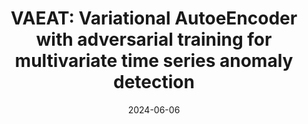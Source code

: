 ---
title: " VAEAT: Variational AutoeEncoder with adversarial training for multivariate time series anomaly detection"
collection: publications
permalink: /publication/paper-14_VAEAT
date: 2024-06-06
venue: 'Information Sciences'
link: 'https://www.sciencedirect.com/science/article/pii/S0020025524007667'
paperurl: '/files/paper-14_VAEAT/paper.pdf'
code: '/files/paper-14_VAEAT/cite.bib'
citation: 'Sheng He, Mingjing Du<sup>*</sup>, Xiang Jiang, Wenbin Zhang, Congyu Wang. &quot;VAEAT: Variational AutoeEncoder with adversarial training for multivariate time series anomaly detection.&quot; <i>Information Sciences</i>, 2024.'
---